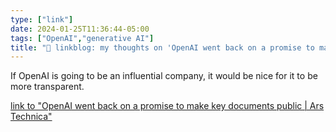 ```yaml
---
type: ["link"]
date: 2024-01-25T11:36:44-05:00
tags: ["OpenAI","generative AI"]
title: "🔗 linkblog: my thoughts on 'OpenAI went back on a promise to make key documents public | Ars Technica'"
---
```

If OpenAI is going to be an influential company, it would be nice for it to be more transparent.

[link to "OpenAI went back on a promise to make key documents public | Ars Technica"](https://arstechnica.com/ai/2024/01/openai-went-back-on-a-promise-to-make-key-documents-public/)
